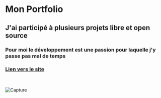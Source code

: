 # Mon Portfolio

## J'ai participé à plusieurs projets libre et open source

### Pour moi le développement est une passion pour laquelle j'y passe pas mal de temps

### [Lien vers le site](https://paulwoisard.fr/)
<br>

![Capture](https://paulluxwaffle.synology.me/Carte-og.png)
